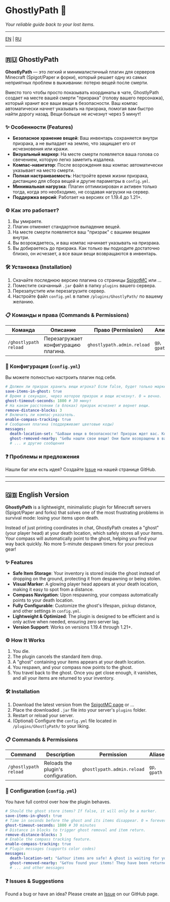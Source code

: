 # GhostlyPath 👻
*Your reliable guide back to your lost items.*

---

[EN](#-english-version) | [RU](#-ghostlypath)

---

## 🇷🇺 GhostlyPath

**GhostlyPath** — это легкий и минималистичный плагин для серверов Minecraft (Spigot/Paper и форки), который решает одну из самых неприятных проблем в выживании: потерю вещей после смерти.

Вместо того чтобы просто показывать координаты в чате, GhostlyPath создает на месте вашей смерти "призрака" (голову вашего персонажа), который хранит все ваши вещи в безопасности. Ваш компас автоматически начнет указывать на призрака, помогая вам быстро найти дорогу назад. Вещи больше не исчезнут через 5 минут!

### ✨ Особенности (Features)
- **Безопасное хранение вещей**: Ваш инвентарь сохраняется внутри призрака, а не выпадает на землю, что защищает его от исчезновения или кражи.
- **Визуальный маркер**: На месте смерти появляется ваша голова со свечением, которую легко заметить издалека.
- **Компас-навигатор**: После возрождения ваш компас автоматически указывает на место смерти.
- **Полная настраиваемость**: Настройте время жизни призрака, дистанцию для сбора вещей и другие параметры в `config.yml`.
- **Минимальная нагрузка**: Плагин оптимизирован и активен только тогда, когда это необходимо, не создавая нагрузки на сервер.
- **Поддержка версий**: Работает на версиях от 1.19.4 до 1.21+.

### ⚙️ Как это работает?
1.  Вы умираете.
2.  Плагин отменяет стандартное выпадение вещей.
3.  На месте смерти появляется ваш "призрак" с вашими вещами внутри.
4.  Вы возрождаетесь, и ваш компас начинает указывать на призрака.
5.  Вы добираетесь до призрака. Как только вы подходите достаточно близко, он исчезает, а все ваши вещи возвращаются в инвентарь.

### 🛠️ Установка (Installation)
1.  Скачайте последнюю версию плагина со страницы [SpigotMC](https://www.spigotmc.org/resources/ghostlypath.128547/) или ...
2.  Поместите скачанный `.jar` файл в папку `plugins` вашего сервера.
3.  Перезапустите или перезагрузите сервер.
4.  Настройте файл `config.yml` в папке `/plugins/GhostlyPath/` по вашему желанию.

### 📋 Команды и права (Commands & Permissions)

| Команда              | Описание                          | Право (Permission)           | Алиасы      |
| -------------------- | --------------------------------- | ---------------------------- | ----------- |
| `/ghostlypath reload` | Перезагружает конфигурацию плагина. | `ghostlypath.admin.reload`   | `gp`, `gpath` |

### 🔧 Конфигурация (`config.yml`)
Вы можете полностью настроить плагин под себя.
```yaml
# Должен ли призрак хранить вещи игрока? Если false, будет только маркер.
save-items-in-ghost: true
# Время в секундах, через которое призрак и вещи исчезнут. 0 = вечно.
ghost-timeout-seconds: 1800 # 30 минут
# На каком расстоянии (в блоках) призрак исчезнет и вернет вещи.
remove-distance-blocks: 3
# Включить ли компас-указатель.
enable-compass-tracking: true
# Сообщения плагина (поддерживают цветовые коды)
messages:
  death-location-set: "&aВаши вещи в безопасности! Призрак ждет вас. Компас укажет путь."
  ghost-removed-nearby: "&eВы нашли свои вещи! Они были возвращены в ваш инвентарь."
  # ... и другие сообщения
```

### ❓ Проблемы и предложения
Нашли баг или есть идея? Создайте [Issue](https://github.com/lrdcxdes/GhostlyPath/issues) на нашей странице GitHub.

---
---

## 🇬🇧 English Version

**GhostlyPath** is a lightweight, minimalistic plugin for Minecraft servers (Spigot/Paper and forks) that solves one of the most frustrating problems in survival mode: losing your items upon death.

Instead of just printing coordinates in chat, GhostlyPath creates a "ghost" (your player head) at your death location, which safely stores all your items. Your compass will automatically point to the ghost, helping you find your way back quickly. No more 5-minute despawn timers for your precious gear!

### ✨ Features
- **Safe Item Storage**: Your inventory is stored inside the ghost instead of dropping on the ground, protecting it from despawning or being stolen.
- **Visual Marker**: A glowing player head appears at your death location, making it easy to spot from a distance.
- **Compass Navigation**: Upon respawning, your compass automatically points to your death location.
- **Fully Configurable**: Customize the ghost's lifespan, pickup distance, and other settings in `config.yml`.
- **Lightweight & Optimized**: The plugin is designed to be efficient and is only active when needed, ensuring zero server lag.
- **Version Support**: Works on versions 1.19.4 through 1.21+.

### ⚙️ How It Works
1.  You die.
2.  The plugin cancels the standard item drop.
3.  A "ghost" containing your items appears at your death location.
4.  You respawn, and your compass now points to the ghost.
5.  You travel back to the ghost. Once you get close enough, it vanishes, and all your items are returned to your inventory.

### 🛠️ Installation
1.  Download the latest version from the [SpigotMC page](https://www.spigotmc.org/resources/ghostlypath.128547/) or ...
2.  Place the downloaded `.jar` file into your server's `plugins` folder.
3.  Restart or reload your server.
4.  (Optional) Configure the `config.yml` file located in `/plugins/GhostlyPath/` to your liking.

### 📋 Commands & Permissions

| Command              | Description                     | Permission                   | Aliases     |
| -------------------- | ------------------------------- | ---------------------------- | ----------- |
| `/ghostlypath reload` | Reloads the plugin's configuration. | `ghostlypath.admin.reload`   | `gp`, `gpath` |

### 🔧 Configuration (`config.yml`)
You have full control over how the plugin behaves.
```yaml
# Should the ghost store items? If false, it will only be a marker.
save-items-in-ghost: true
# Time in seconds before the ghost and its items disappear. 0 = forever.
ghost-timeout-seconds: 1800 # 30 minutes
# Distance in blocks to trigger ghost removal and item return.
remove-distance-blocks: 3
# Enable the compass tracking feature.
enable-compass-tracking: true
# Plugin messages (supports color codes)
messages:
  death-location-set: "&aYour items are safe! A ghost is waiting for you. Your compass will guide you."
  ghost-removed-nearby: "&eYou found your items! They have been returned to your inventory."
  # ... and other messages
```

### ❓ Issues & Suggestions
Found a bug or have an idea? Please create an [Issue](https://github.com/lrdcxdes/GhostlyPath/issues) on our GitHub page.
